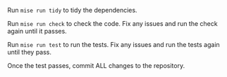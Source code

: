 Run `mise run tidy` to tidy the dependencies.

Run `mise run check` to check the code. Fix any issues and run the check again until it passes.

Run `mise run test` to run the tests. Fix any issues and run the tests again until they pass.

Once the test passes, commit ALL changes to the repository.
